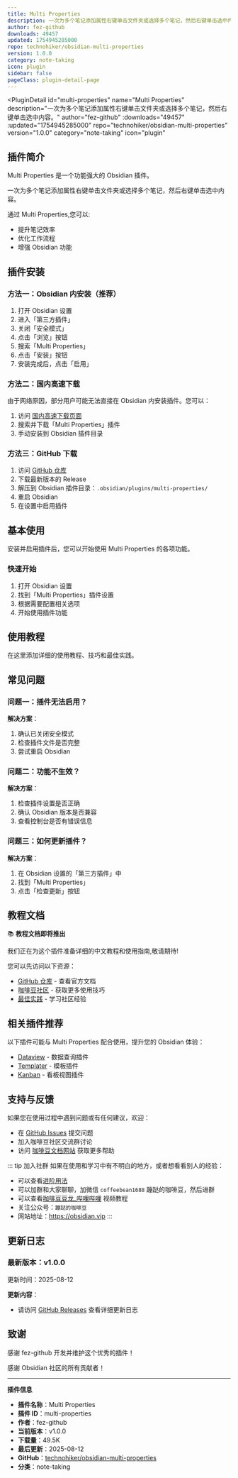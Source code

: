 ```yaml
---
title: Multi Properties
description: 一次为多个笔记添加属性右键单击文件夹或选择多个笔记，然后右键单击选中内容。
author: fez-github
downloads: 49457
updated: 1754945285000
repo: technohiker/obsidian-multi-properties
version: 1.0.0
category: note-taking
icon: plugin
sidebar: false
pageClass: plugin-detail-page
---
```


<PluginDetail
  id="multi-properties"
  name="Multi Properties"
  description="一次为多个笔记添加属性右键单击文件夹或选择多个笔记，然后右键单击选中内容。"
  author="fez-github"
  :downloads="49457"
  :updated="1754945285000"
  repo="technohiker/obsidian-multi-properties"
  version="1.0.0"
  category="note-taking"
  icon="plugin"
>

<!-- AUTO_GENERATED_START -->
## 插件简介

Multi Properties 是一个功能强大的 Obsidian 插件。

一次为多个笔记添加属性右键单击文件夹或选择多个笔记，然后右键单击选中内容。

通过 Multi Properties,您可以:

- 提升笔记效率
- 优化工作流程
- 增强 Obsidian 功能

<!-- AUTO_GENERATED_END -->

<!-- AUTO_GENERATED_START -->
## 插件安装

### 方法一：Obsidian 内安装（推荐）

1. 打开 Obsidian 设置
2. 进入「第三方插件」
3. 关闭「安全模式」
4. 点击「浏览」按钮
5. 搜索「Multi Properties」
6. 点击「安装」按钮
7. 安装完成后，点击「启用」

### 方法二：国内高速下载

由于网络原因，部分用户可能无法直接在 Obsidian 内安装插件。您可以：

1. 访问 [国内高速下载页面](/zh/documentation/obsidian-plugins-download.html)
2. 搜索并下载「Multi Properties」插件
3. 手动安装到 Obsidian 插件目录

### 方法三：GitHub 下载

1. 访问 [GitHub 仓库](https://github.com/technohiker/obsidian-multi-properties)
2. 下载最新版本的 Release
3. 解压到 Obsidian 插件目录：`.obsidian/plugins/multi-properties/`
4. 重启 Obsidian
5. 在设置中启用插件

## 基本使用

安装并启用插件后，您可以开始使用 Multi Properties 的各项功能。

### 快速开始

1. 打开 Obsidian 设置
2. 找到「Multi Properties」插件设置
3. 根据需要配置相关选项
4. 开始使用插件功能

<!-- AUTO_GENERATED_END -->

<!-- CUSTOM_CONTENT_START:tutorial -->
## 使用教程

在这里添加详细的使用教程、技巧和最佳实践。

<!-- CUSTOM_CONTENT_END:tutorial -->

<!-- SHARED_CONTENT_START -->
## 常见问题

### 问题一：插件无法启用？

**解决方案**：
1. 确认已关闭安全模式
2. 检查插件文件是否完整
3. 尝试重启 Obsidian

### 问题二：功能不生效？

**解决方案**：
1. 检查插件设置是否正确
2. 确认 Obsidian 版本是否兼容
3. 查看控制台是否有错误信息

### 问题三：如何更新插件？

**解决方案**：
1. 在 Obsidian 设置的「第三方插件」中
2. 找到「Multi Properties」
3. 点击「检查更新」按钮

## 教程文档

📚 **教程文档即将推出**

我们正在为这个插件准备详细的中文教程和使用指南,敬请期待!

您可以先访问以下资源：
- [GitHub 仓库](https://github.com/technohiker/obsidian-multi-properties) - 查看官方文档
- [咖啡豆社区](/zh/bases/) - 获取更多使用技巧
- [最佳实践](/zh/best-practices/) - 学习社区经验

## 相关插件推荐

以下插件可能与 Multi Properties 配合使用，提升您的 Obsidian 体验：

- [Dataview](/zh/plugins/dataview.html) - 数据查询插件
- [Templater](/zh/plugins/templater-obsidian.html) - 模板插件
- [Kanban](/zh/plugins/obsidian-kanban.html) - 看板视图插件

## 支持与反馈

如果您在使用过程中遇到问题或有任何建议，欢迎：

- 在 [GitHub Issues](https://github.com/technohiker/obsidian-multi-properties/issues) 提交问题
- 加入咖啡豆社区交流群讨论
- 访问 [咖啡豆文档网站](https://obsidian.vip) 获取更多帮助

::: tip 加入社群
如果在使用和学习中有不明白的地方，或者想看看别人的经验：
- 可以查看[进阶用法](/zh/advanced)
- 可以加群和大家聊聊，加微信 `coffeebean1688` 蹦跶的咖啡豆，然后进群
- 可以查看[咖啡豆豆龙_哔哩哔哩](https://space.bilibili.com/618777356) 视频教程
- 关注公众号：`蹦跶的咖啡豆`
- 网站地址：https://obsidian.vip
:::
<!-- SHARED_CONTENT_END -->

<!-- AUTO_GENERATED_START -->
## 更新日志

### 最新版本：v1.0.0

更新时间：2025-08-12

**更新内容**：
- 请访问 [GitHub Releases](https://github.com/technohiker/obsidian-multi-properties/releases) 查看详细更新日志

## 致谢

感谢 fez-github 开发并维护这个优秀的插件！

感谢 Obsidian 社区的所有贡献者！

---

**插件信息**
- **插件名称**：Multi Properties
- **插件 ID**：multi-properties
- **作者**：fez-github
- **当前版本**：v1.0.0
- **下载量**：49.5K
- **最后更新**：2025-08-12
- **GitHub**：[technohiker/obsidian-multi-properties](https://github.com/technohiker/obsidian-multi-properties)
- **分类**：note-taking
<!-- AUTO_GENERATED_END -->

</PluginDetail>


